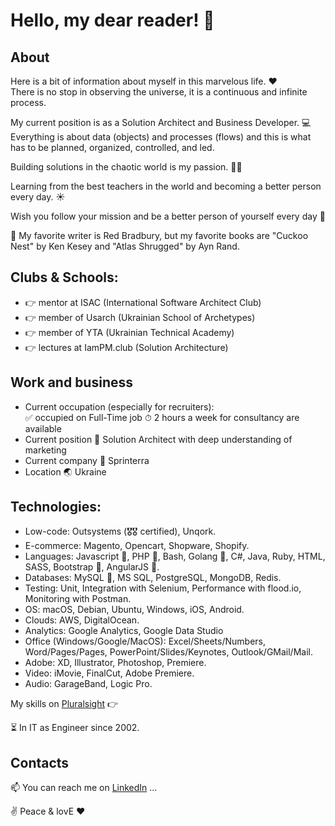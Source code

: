 # Hello, my dear reader! 🙌

## About

Here is a bit of information about myself in this marvelous life. ❤️  
There is no stop in observing the universe, it is a continuous and infinite process.  

My current position is as a Solution Architect and Business Developer. 💻  
Everything is about data (objects) and processes (flows) and this is what has to be planned, organized, controlled, and led.  

Building solutions in the chaotic world is my passion. 🧑‍🦰  

Learning from the best teachers in the world and becoming a better person every day. ☀️  

Wish you follow your mission and be a better person of yourself every day 🙏  

📔 My favorite writer is Red Bradbury, but my favorite books are "Cuckoo Nest" by Ken Kesey and "Atlas Shrugged" by Ayn Rand.  

## Clubs & Schools:  
- 👉 mentor at ISAC (International Software Architect Club)
- 👉 member of Usarch (Ukrainian School of Archetypes)
- 👉 member of YTA (Ukrainian Technical Academy)
- 👉 lectures at IamPM.club (Solution Architecture)

## Work and business 
- Current occupation (especially for recruiters):  
  ✅ occupied on Full-Time job ⏱ 2 hours a week for consultancy are available
- Current position 📌 Solution Architect with deep understanding of marketing
- Current company 💼 Sprinterra
- Location 🌏 Ukraine

## Technologies:  
- Low-code: Outsystems (🎖🎖 certified), Unqork.
- E-commerce: Magento, Opencart, Shopware, Shopify.
- Languages: Javascript 🏅, PHP 🏅, Bash, Golang 🏅, C#, Java, Ruby, HTML, SASS, Bootstrap 🏅, AngularJS 🏅.
- Databases: MySQL 🏅, MS SQL, PostgreSQL, MongoDB, Redis.
- Testing: Unit, Integration with Selenium, Performance with flood.io, Monitoring with Postman.
- OS: macOS, Debian, Ubuntu, Windows, iOS, Android.
- Clouds: AWS, DigitalOcean.
- Analytics: Google Analytics, Google Data Studio
- Office (Windows/Google/MacOS): Excel/Sheets/Numbers, Word/Pages/Pages, PowerPoint/Slides/Keynotes, Outlook/GMail/Mail.
- Adobe: XD, Illustrator, Photoshop, Premiere.
- Video: iMovie, FinalCut, Adobe Premiere.
- Audio: GarageBand, Logic Pro.

My skills on [Pluralsight](https://app.pluralsight.com/profile/yaro) 👉

⏳ In IT as Engineer since 2002.

## Contacts

📫 You can reach me on [LinkedIn](https://www.linkedin.com/in/glodov/) ...

✌️ Peace & lovE ❤️
